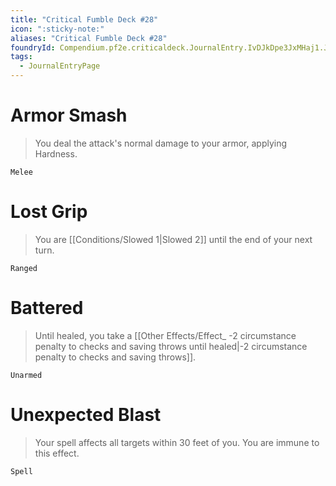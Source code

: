 ```yaml
---
title: "Critical Fumble Deck #28"
icon: ":sticky-note:"
aliases: "Critical Fumble Deck #28"
foundryId: Compendium.pf2e.criticaldeck.JournalEntry.IvDJkDpe3JxMHaj1.JournalEntryPage.TQtz26fCkZNSwPf2
tags:
  - JournalEntryPage
---
```

# Armor Smash

> You deal the attack's normal damage to your armor, applying Hardness.

`Melee`

# Lost Grip

> You are [[Conditions/Slowed 1|Slowed 2]] until the end of your next turn.

`Ranged`

# Battered

> Until healed, you take a [[Other Effects/Effect\_ -2 circumstance penalty to checks and saving throws until healed|-2 circumstance penalty to checks and saving throws]].

`Unarmed`

# Unexpected Blast

> Your spell affects all targets within 30 feet of you. You are immune to this effect.

`Spell`